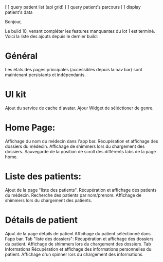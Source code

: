 [ ] query patient list (api grid)
[ ] query patient's parcours
[ ] display patient's data

Bonjour,

Le build 10, venant compléter les features manquantes du lot 1 est terminé. Voici la liste des ajouts depuis le dernier build:

# Général
Les états des pages principales (accessibles depuis la nav bar) sont maintenant persistants et indépendants.

# UI kit
Ajout du service de cache d'avatar.
Ajour Widget de séléctioner de genre.

# Home Page:
Affichage du nom du médecin dans l'app bar.
Récupération et affichage des dossiers du médecin.
Affichage de shimmers lors du chargement des dossiers.
Sauvegarde de la position de scroll des différents tabs de la page home.

# Liste des patients:
Ajout de la page "liste des patients".
Récupération et affichage des patients du médecin.
Recherche des patients par nom/prenom.
Affichage de shimmers lors du chargement des patients.

# Détails de patient
Ajout de la page détails de patient
Affcihage du patient séléctionné dans l'app bar.
Tab "liste des dossiers":
  Récupération et affichage des dossiers du patient.
  Affichage de shimmers lors du chargement des dossiers.
Tab Informations
  Récupération et affichage des informations personnelles du patient.
  Affichage d'un spinner lors du chargement des informations.

